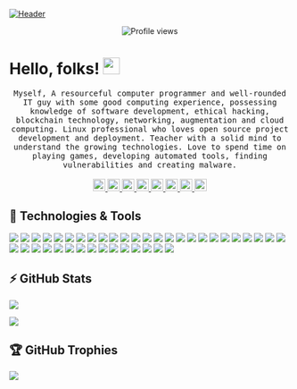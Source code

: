 [![Header](https://github.com/anjaanabishek10/anjaanabishek10/blob/main/name.png "Header")](https://github.com/anjaanabishek10/)

<p align="center">
  <img src="https://komarev.com/ghpvc/?username=anjaanabishek10" alt="Profile views" />
</p>

# Hello, folks! <img src="https://github.com/anjaanabishek10/anjaanabishek10/blob/main/wave.gif" width="30px">

<p align="center">
<samp>
Myself, A resourceful computer programmer and well-rounded IT guy with some good computing experience, possessing knowledge of software development, ethical hacking, blockchain technology, networking, augmentation and cloud computing. Linux professional who loves open source project development and deployment. Teacher with a solid mind to understand the growing technologies. Love to spend time on playing games, developing automated tools, finding vulnerabilities and creating malware.
</samp>
<br> <br>
<a href="https://app.hackthebox.com/profile/411602">
<img src="https://www.hackthebox.com/images/Cube-Icon-RGB-1024.png" alt="Abishek's HTB" width="22px" />
</a>
<a href="https://www.instagram.com/anjaan.abishek">
<img src="https://raw.githubusercontent.com/hussainweb/hussainweb/main/icons/instagram.png" alt="Abishek's Instagram" width="22px" />
</a>
<a href="https://www.facebook.com/anjaan.abishek.10">
<img src="https://raw.githubusercontent.com/peterthehan/peterthehan/master/assets/facebook.svg" alt="Abishek's Facebook" width="22px" />
</a>
<a href="mailto:anjaanabishek10@gmail.com">
<img src="https://cdn.freelogovectors.net/wp-content/uploads/2020/10/gmail_logo_icon-768x576.png" alt="Abishek's GMail" width="22px" />
</a>
<a href="https://www.youtube.com/channel/UCdoAOhGv2b9zTF4649rBnZQ">
<img src="https://raw.githubusercontent.com/peterthehan/peterthehan/master/assets/youtube.svg" alt="Abishek's YouTube" width="22px" />
</a>
<a href="https://twitter.com/AbishekAnjaan">
<img src="https://raw.githubusercontent.com/peterthehan/peterthehan/master/assets/twitter.svg" alt="Abishek's Twitter" width="22px" />
</a>
<a href="https://www.linkedin.com/in/anjaanabishek">
<img src="https://raw.githubusercontent.com/peterthehan/peterthehan/master/assets/linkedin.svg" alt="Abishek's LinkedIn" width="22px" />
</a>
<a href="https://www.hackerrank.com/anjaanabishek10">
<img src="https://1.bp.blogspot.com/-ULT9oDhqr24/XJYCrttOEpI/AAAAAAAAJYE/inXHXlzblBI3SbcGpiUj4TMNj-E8uPlaQCK4BGAYYCw/s1600/logo%2Bhackerrank%2Bicon.png" alt="Abishek's HackerRank" width="22px" />
</a>
</p>

## 🔧 Technologies & Tools

![](https://img.shields.io/badge/OS-Linux-informational?style=flat&logo=linux&logoColor=brightgreen&color=brightgreen)
![](https://img.shields.io/badge/OS-Windows-informational?style=flat&logo=windows&logoColor=brightgreen&color=brightgreen)
![](https://img.shields.io/badge/OS-Mac-informational?style=flat&logo=apple&logoColor=brightgreen&color=brightgreen)
![](https://img.shields.io/badge/Editor-VS%20Code-informational?style=flat&logo=visual-studio-code&logoColor=brightgreen&color=blueviolet)
![](https://img.shields.io/badge/Editor-PyCharm-informational?style=flat&logo=pycharm&logoColor=brightgreen&color=blueviolet)
![](https://img.shields.io/badge/Editor-Eclipse-informational?style=flat&logo=eclipse&logoColor=brightgreen&color=blueviolet)
![](https://img.shields.io/badge/Editor-Atom-informational?style=flat&logo=atom&logoColor=brightgreen&color=blueviolet)
![](https://img.shields.io/badge/Editor-Nano-informational?style=flat&logo=nano&logoColor=brightgreen&color=blueviolet)
![](https://img.shields.io/badge/Editor-Vim-informational?style=flat&logo=vim&logoColor=brightgreen&color=blueviolet)
![](https://img.shields.io/badge/Code-Python-informational?style=flat&logo=python&logoColor=brightgreen&color=blue)
![](https://img.shields.io/badge/Code-C-informational?style=flat&logo=c&logoColor=brightgreen&color=blue)
![](https://img.shields.io/badge/Code-Java-informational?style=flat&logo=java&logoColor=brightgreen&color=blue)
![](https://img.shields.io/badge/Code-Ruby-informational?style=flat&logo=ruby&logoColor=brightgreen&color=blue)
![](https://img.shields.io/badge/Code-Perl-informational?style=flat&logo=perl&logoColor=brightgreen&color=blue)
![](https://img.shields.io/badge/Code-Swift-informational?style=flat&logo=swift&logoColor=brightgreen&color=blue)
![](https://img.shields.io/badge/Tool-Ansible-informational?style=flat&logo=ansible&logoColor=brightgreen&color=yellow)
![](https://img.shields.io/badge/Tool-Apache-informational?style=flat&logo=apache&logoColor=brightgreen&color=yellow)
![](https://img.shields.io/badge/Tool-Bitbucket-informational?style=flat&logo=bitbucket&logoColor=brightgreen&color=yellow)
![](https://img.shields.io/badge/Tool-Cisco-informational?style=flat&logo=cisco&logoColor=brightgreen&color=yellow)
![](https://img.shields.io/badge/Tool-CURL-informational?style=flat&logo=curl&logoColor=brightgreen&color=yellow)
![](https://img.shields.io/badge/Tool-Docker-informational?style=flat&logo=docker&logoColor=brightgreen&color=yellow)
![](https://img.shields.io/badge/Tool-Ethereum-informational?style=flat&logo=ethereum&logoColor=brightgreen&color=yellow)
![](https://img.shields.io/badge/Tool-Firebase-informational?style=flat&logo=firebase&logoColor=brightgreen&color=yellow)
![](https://img.shields.io/badge/Tool-Git-informational?style=flat&logo=git&logoColor=brightgreen&color=yellow)
![](https://img.shields.io/badge/Tool-GitHub-informational?style=flat&logo=github&logoColor=brightgreen&color=yellow)
![](https://img.shields.io/badge/Tool-Hyperledger-informational?style=flat&logo=hyperledger&logoColor=brightgreen&color=yellow)
![](https://img.shields.io/badge/Tool-Kubernetes-informational?style=flat&logo=kubernetes&logoColor=brightgreen&color=yellow)
![](https://img.shields.io/badge/Tool-Linode-informational?style=flat&logo=linode&logoColor=brightgreen&color=yellow)
![](https://img.shields.io/badge/Tool-MariaDB-informational?style=flat&logo=mariadb&logoColor=brightgreen&color=yellow)
![](https://img.shields.io/badge/Tool-MongoDB-informational?style=flat&logo=mongodb&logoColor=brightgreen&color=yellow)
![](https://img.shields.io/badge/Tool-NGINX-informational?style=flat&logo=nginx&logoColor=brightgreen&color=yellow)
![](https://img.shields.io/badge/Tool-Ngrok-informational?style=flat&logo=ngrok&logoColor=brightgreen&color=yellow)
![](https://img.shields.io/badge/Tool-OWASP-informational?style=flat&logo=owasp&logoColor=brightgreen&color=yellow)
![](https://img.shields.io/badge/Tool-Unity-informational?style=flat&logo=unity&logoColor=brightgreen&color=yellow)
![](https://img.shields.io/badge/Tool-Unreal%20Engine-informational?style=flat&logo=unreal%20engine&logoColor=brightgreen&color=yellow)
![](https://img.shields.io/badge/Tool-VirtualBox-informational?style=flat&logo=virtualbox&logoColor=brightgreen&color=yellow)
![](https://img.shields.io/badge/Cloud-AWS-informational?style=flat&logo=amazon%20aws&logoColor=brightgreen&color=9cf)
![](https://img.shields.io/badge/Cloud-DigitalOcean-informational?style=flat&logo=digitalocean&logoColor=brightgreen&color=9cf)
![](https://img.shields.io/badge/Cloud-Azure-informational?style=flat&logo=microsoft%20azure&logoColor=brightgreen&color=9cf)
![](https://img.shields.io/badge/Shell-Bash-informational?style=flat&logo=gnu%20bash&logoColor=brightgreen&color=red)

## ⚡ GitHub Stats

![](https://github-readme-stats.vercel.app/api?username=anjaanabishek10&hide_title=true&hide_border=true&show_icons=true&include_all_commits=true&count_private=true&line_height=21&text_color=000&icon_color=000&bg_color=0,ea6161,ffc64d,fffc4d,52fa5a&theme=graywhite)

![](https://github-readme-stats.vercel.app/api/top-langs/?username=anjaanabishek10&hide=html&hide_title=true&hide_border=true&layout=compact&langs_count=6&exclude_repo=comp426,Redventures-Movie-Quotes&text_color=000&icon_color=fff&bg_color=0,52fa5a,4dfcff,c64dff&theme=graywhite)

## 🏆 GitHub Trophies

![](https://github-profile-trophy.vercel.app/?username=anjaanabishek10&theme=onedark)
